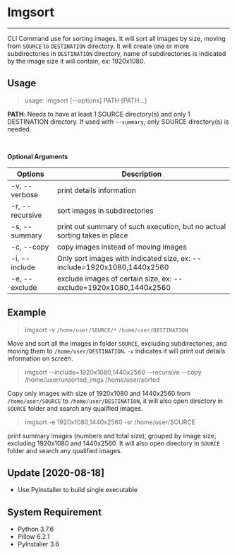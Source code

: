# Imgsort
---
CLI Command use for sorting images.  It will sort all images by size, moving from `SOURCE` to 
`DESTINATION` directory. It will create one or more subdirectories in `DESTINATION` directory,
name of subdirectories is indicated by the image size it will contain, ex: 1920x1080.


## Usage
>usage: imgsort [--options] PATH [PATH...]

**PATH**: Needs to have at least 1 SOURCE directory(s) and only 1 DESTINATION directory.  If used with `--summary`, only SOURCE directory(s) is needed.

<br>

**Optional Arguments**

|Options        |Description                                                              |
|---------------|-------------------------------------------------------------------------|
|-v, --verbose  |print details information                                                |
|-r, --recursive|sort images in subdirectories                                            |
|-s, --summary  |print out summary of such execution, but no actual sorting takes in place|               
|-c, --copy     |copy images instead of moving images                                     |
|-i, --include  |Only sort images with indicated size, ex: --include=1920x1080,1440x2560  |
|-e, --exclude  |exclude images of certain size, ex: --exclude=1920x1080,1440x2560        |

## Example
> imgsort -v `/home/user/SOURCE/*` `/home/user/DESTINATION`

Move and sort all the images in folder `SOURCE`, excluding subdirectories, and moving
them to `/home/user/DESTINATION`.  `-v` indicates it will print out details information on screen.


> imgsort --include=1920x1080,1440x2560 --recursive  --copy /home/user/unsorted_imgs /home/user/sorted

Copy only images with size of 1920x1080 and 1440x2560 from `/home/user/SOURCE` to
`/home/user/DESTINATION`, it will also open directory in `SOURCE` folder and search any qualified images.

> imgsort -e 1920x1080,1440x2560 -sr /home/user/SOURCE

print summary images (numbers and total size), grouped by image size, excluding 1920x1080 and 1440x2560.  It will also open directory in `SOURCE` folder and search any qualified images.


## Update [2020-08-18]
* Use PyInstaller to build single executable

## System Requirement
* Python 3.7.6
* Pillow 6.2.1
* PyInstaller 3.6
